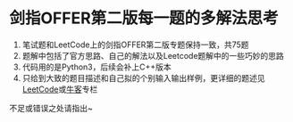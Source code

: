 # 剑指OFFER第二版每一题的多解法思考
1. 笔试题和LeetCode上的剑指OFFER第二版专题保持一致，共75题
2. 题解中包括了官方思路、自己的解法以及Leetcode题解中的一些巧妙的思路
3. 代码用的是Python3，后续会补上C++版本
4. 只给到大致的题目描述和自己拟的个别输入输出样例，更详细的题述见[LeetCode](https://leetcode-cn.com/problemset/lcof/)或[牛客](https://www.nowcoder.com/ta/coding-interviews?page=1)专栏

不足或错误之处请指出~
